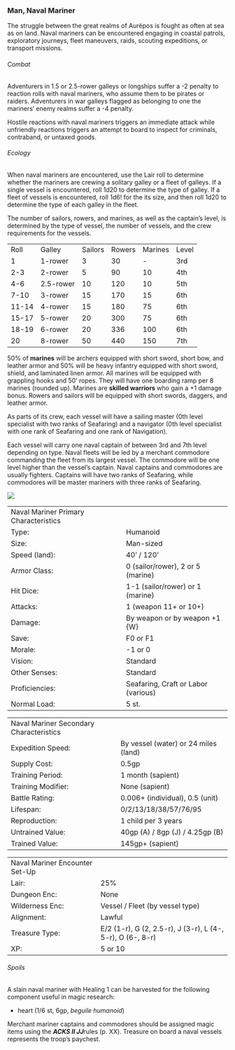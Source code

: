 ### Man, Naval Mariner

The struggle between the great realms of Aurëpos is fought as often at sea as on land. Naval mariners can be encountered engaging in coastal patrols, exploratory journeys, fleet maneuvers, raids, scouting expeditions, or transport missions.

###### Combat

Adventurers in 1.5 or 2.5-rower galleys or longships suffer a -2 penalty to reaction rolls with naval mariners, who assume them to be pirates or raiders. Adventurers in war galleys flagged as belonging to one the mariners’ enemy realms suffer a -4 penalty.

Hostile reactions with naval mariners triggers an immediate attack while unfriendly reactions triggers an attempt to board to inspect for criminals, contraband, or untaxed goods.

###### Ecology

When naval mariners are encountered, use the Lair roll to determine whether the mariners are crewing a solitary galley or a fleet of galleys. If a single vessel is encountered, roll 1d20 to determine the type of galley. If a fleet of vessels is encountered, roll 1d6! for the its size, and then roll 1d20 to determine the type of each galley in the fleet.

The number of sailors, rowers, and marines, as well as the captain’s level, is determined by the type of vessel, the number of vessels, and the crew requirements for the vessels.

|  |  |  |  |  |  |
| --- | --- | --- | --- | --- | --- |
| Roll | Galley | Sailors | Rowers | Marines | Level |
| 1 | 1-rower | 3 | 30 | - | 3rd |
| 2-3 | 2-rower | 5 | 90 | 10 | 4th |
| 4-6 | 2.5-rower | 10 | 120 | 10 | 5th |
| 7-10 | 3-rower | 15 | 170 | 15 | 6th |
| 11-14 | 4-rower | 15 | 180 | 75 | 6th |
| 15-17 | 5-rower | 20 | 300 | 75 | 6th |
| 18-19 | 6-rower | 20 | 336 | 100 | 6th |
| 20 | 8-rower | 50 | 440 | 150 | 7th |

50% of **marines** will be archers equipped with short sword, short bow, and leather armor and 50% will be heavy infantry equipped with short sword, shield, and laminated linen armor. All marines will be equipped with grappling hooks and 50’ ropes. They will have one boarding ramp per 8 marines (rounded up). Marines are **skilled warriors** who gain a +1 damage bonus. Rowers and sailors will be equipped with short swords, daggers, and leather armor.

As parts of its crew, each vessel will have a sailing master (0th level specialist with two ranks of Seafaring) and a navigator (0th level specialist with one rank of Seafaring and one rank of Navigation).

Each vessel will carry one naval captain of between 3rd and 7th level depending on type. Naval fleets will be led by a merchant commodore commanding the fleet from its largest vessel. The commodore will be one level higher than the vessel’s captain. Naval captains and commodores are usually fighters. Captains will have two ranks of Seafaring, while commodores will be master mariners with three ranks of Seafaring.

![](data:image/png;base64...)

|  |  |
| --- | --- |
| Naval Mariner Primary Characteristics | |
| Type: | Humanoid |
| Size: | Man-sized |
| Speed (land): | 40’ / 120’ |
| Armor Class: | 0 (sailor/rower), 2 or 5 (marine) |
| Hit Dice: | 1-1 (sailor/rower) or 1 (marine) |
| Attacks: | 1 (weapon 11+ or 10+) |
| Damage: | By weapon or by weapon +1 {W} |
| Save: | F0 or F1 |
| Morale: | -1 or 0 |
| Vision: | Standard |
| Other Senses: | Standard |
| Proficiencies: | Seafaring, Craft or Labor (various) |
| Normal Load: | 5 st. |

|  |  |
| --- | --- |
| Naval Mariner Secondary Characteristics | |
| Expedition Speed: | By vessel (water) or 24 miles (land) |
| Supply Cost: | 0.5gp |
| Training Period: | 1 month (sapient) |
| Training Modifier: | None (sapient) |
| Battle Rating: | 0.006+ (individual), 0.5 (unit) |
| Lifespan: | 0/2/13/18/38/57/76/95 |
| Reproduction: | 1 child per 3 years |
| Untrained Value: | 40gp (A) / 8gp (J) / 4.25gp (B) |
| Trained Value: | 145gp+ (sapient) |

|  |  |
| --- | --- |
| Naval Mariner Encounter Set-Up | |
| Lair: | 25% |
| Dungeon Enc: | None |
| Wilderness Enc: | Vessel / Fleet (by vessel type) |
| Alignment: | Lawful |
| Treasure Type: | E/2 (1-r), G (2, 2.5-r), J (3-r), L (4-, 5-r), O (6-, 8-r) |
| XP: | 5 or 10 |

###### Spoils

A slain naval mariner with Healing 1 can be harvested for the following component useful in magic research:

* heart (1/6 st, 6gp, *beguile humanoid*)

Merchant mariner captains and commodores should be assigned magic items using the ***ACKS II JJ***rules (p. XX). Treasure on board a naval vessels represents the troop’s paychest.
